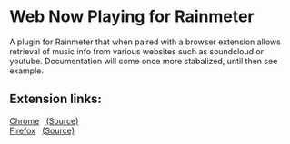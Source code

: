 # Web Now Playing for Rainmeter
A plugin for Rainmeter that when paired with a browser extension allows retrieval of music info from various websites such as soundcloud or youtube. Documentation will come once more stabalized, until then see example.

## Extension links:
[Chrome](https://chrome.google.com/webstore/detail/webnowplaying-companion/jfakgfcdgpghbbefmdfjkbdlibjgnbli) &nbsp; [(Source)](https://github.com/tjhrulz/WebNowPlaying-ChromeExtension)  
[Firefox](https://addons.mozilla.org/en-US/firefox/addon/webnowplaying-companion/) &nbsp; [(Source)](https://github.com/tjhrulz/WebNowPlaying-FirefoxExtension) 
